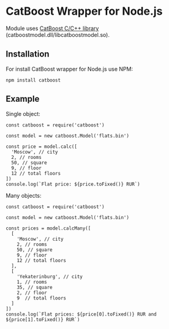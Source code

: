 # CatBoost Wrapper for Node.js

Module uses [CatBoost C/C++ library](https://tech.yandex.com/catboost/doc/dg/concepts/c-plus-plus-api_dynamic-c-pluplus-wrapper-docpage/) (catboostmodel.dll/libcatboostmodel.so).

## Installation

For install CatBoost wrapper for Node.js use NPM:

    npm install catboost

## Example

Single object:

    const catboost = require('catboost')
    
    const model = new catboost.Model('flats.bin')
    
    const price = model.calc([
      'Moscow', // city
      2, // rooms
      50, // square
      9, // floor
      12 // total floors
    ])
    console.log(`Flat price: ${price.toFixed()} RUR`)

Many objects:

    const catboost = require('catboost')
    
    const model = new catboost.Model('flats.bin')
    
    const prices = model.calcMany([
      [
        'Moscow', // city
        2, // rooms
        50, // square
        9, // floor
        12 // total floors
      ],
      [
        'Yekaterinburg', // city
        1, // rooms
        35, // square
        2, // floor
        9  // total floors
      ]
    ])
    console.log(`Flat prices: ${price[0].toFixed()} RUR and ${price[1].toFixed()} RUR`)
